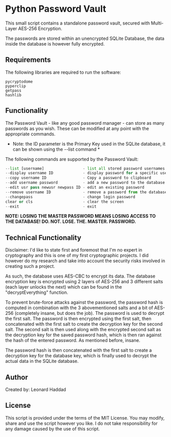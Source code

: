 # Python Password Vault

This small script contains a standalone password vault, secured with Multi-Layer AES-256 Encryption.

The passwords are stored within an unencrypted SQLite Database, the data inside the database is however fully encrypted.

## Requirements

The following libraries are required to run the software:

```
pycryptodome
pyperclip
getpass
hashlib
```

## Functionality

The Password Vault - like any good password manager - can store as many passwords as you wish. These can be modified at any point
with the appropriate commands.

* Note: the ID parameter is the Primary Key used in the SQLite database, it can be shown using the --list command *

The following commands are supported by the Password Vault:

```python
--list [username]                 - list all stored password usernames (passwords are hidden)
--display username ID             - display password for a specific username
--copy username ID                - Copy a password to clipboard
--add username password           - add a new password to the database
--edit usr pass newusr newpass ID - edit an existing password
--remove username ID              - remove a password from the database
--changepass                      - change login password
clear or cls                      - clear the screen
--exit                            - exit
```

**NOTE: LOSING THE MASTER PASSWORD MEANS LOSING ACCESS TO THE DATABASE! DO. NOT. LOSE. THE. MASTER. PASSWORD.**

## Technical Functionality

Disclaimer: I'd like to state first and foremost that I'm no expert in cryptography and this is one of my first cryptographic projects. I did however do my research and take into account the security risks involved in creating such a project.

As such, the database uses AES-CBC to encrypt its data. The database encryption key is encrypted using 2 layers of AES-256 and 3 different salts (each layer unlocks the next) which can be found in the "decryptEverything" function.

To prevent brute-force attacks against the password, the password hash is computed in combination with the 3 abovementioned salts and a bit of AES-256 (completely insane, but does the job). The password is used to decrypt the first salt. The password is then encrypted using the first salt, then concatenated with the first salt to create the decryption key for the second salt. The second salt is then used along with the encrypted second salt as the decryption key for the saved password hash, which is then ran against the hash of the entered password. As mentioned before, insane.

The password hash is then concatenated with the first salt to create a decryption key for the database key, which is finally used to decrypt the actual data in the SQLite database.

## Author

Created by: Leonard Haddad 

## License

This script is provided under the terms of the MIT License. You may modify, share and use the script however you like. I do not take responsibility for any damage caused by the use of this script.
